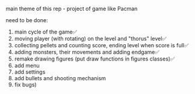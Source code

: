 main theme of this rep - project of game like Pacman

need to be done:
1) main cycle of the game✅
2) moving player (with rotating) on the level and "thorus" level✅
3) collecting pellets and counting score, ending level when score is full✅
4) adding monsters, their movements and adding endgame✅
5) remake drawing figures (put draw functions in figures classes)✅
6) add menu
7) add settings
8) add bullets and shooting mechanism
9) fix bugs)
